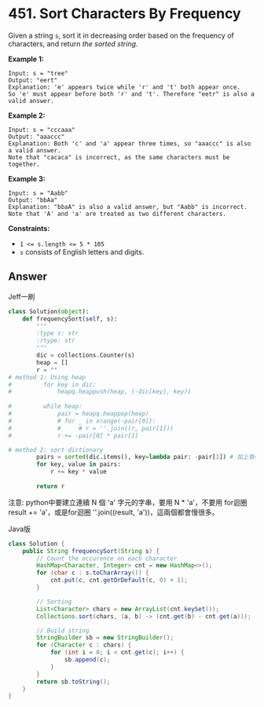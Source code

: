 # 451. Sort Characters By Frequency

Given a string `s`, sort it in decreasing order based on the frequency of characters, and return *the sorted string*.

**Example 1:**

```
Input: s = "tree"
Output: "eert"
Explanation: 'e' appears twice while 'r' and 't' both appear once.
So 'e' must appear before both 'r' and 't'. Therefore "eetr" is also a valid answer.

```

**Example 2:**

```
Input: s = "cccaaa"
Output: "aaaccc"
Explanation: Both 'c' and 'a' appear three times, so "aaaccc" is also a valid answer.
Note that "cacaca" is incorrect, as the same characters must be together.

```

**Example 3:**

```
Input: s = "Aabb"
Output: "bbAa"
Explanation: "bbaA" is also a valid answer, but "Aabb" is incorrect.
Note that 'A' and 'a' are treated as two different characters.

```

**Constraints:**

- `1 <= s.length <= 5 * 105`
- `s` consists of English letters and digits.

## Answer

Jeff一刷

```python
class Solution(object):
    def frequencySort(self, s):
        """
        :type s: str
        :rtype: str
        """
        dic = collections.Counter(s)
        heap = []
        r = ""
# method 1: Using heap
#         for key in dic:
#             heapq.heappush(heap, (-dic[key], key))
        
#         while heap:
#             pair = heapq.heappop(heap)
#             # for _ in xrange(-pair[0]):
#             #     # r = ''.join((r, pair[1]))
#             r += -pair[0] * pair[1]

# method 2: sort dictionary
        pairs = sorted(dic.items(), key=lambda pair: -pair[1]) # 加上負號的 -pair[1] 是為了 descending
        for key, value in pairs:
            r += key * value
                
        return r
```

注意: python中要建立連續 N 個 'a' 字元的字串，要用 N * 'a'，不要用 for迴圈 result += 'a'，或是for迴圈 ''.join((result, 'a'))，這兩個都會慢很多。

Java版

```java
class Solution {
    public String frequencySort(String s) {
        // Count the occurence on each character
        HashMap<Character, Integer> cnt = new HashMap<>();
        for (char c : s.toCharArray()) {
            cnt.put(c, cnt.getOrDefault(c, 0) + 1);
        }

        // Sorting
        List<Character> chars = new ArrayList(cnt.keySet());
        Collections.sort(chars, (a, b) -> (cnt.get(b) - cnt.get(a)));

        // Build string
        StringBuilder sb = new StringBuilder();
        for (Character c : chars) {
            for (int i = 0; i < cnt.get(c); i++) {
                sb.append(c);
            }
        }
        return sb.toString();
    }
}
```